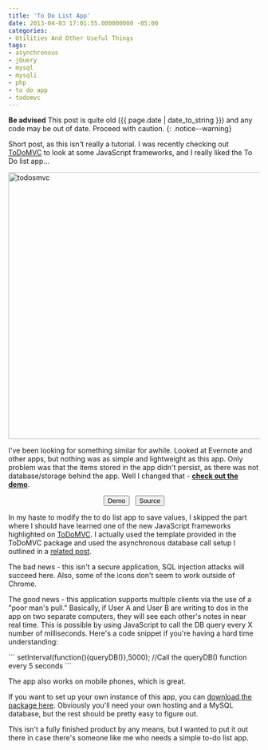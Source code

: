 ```yaml
---
title: 'To Do List App'
date: 2013-04-03 17:01:55.000000000 -05:00
categories:
- Utilities And Other Useful Things
tags:
- asynchronous
- jQuery
- mysql
- mysqli
- php
- to do app
- todomvc
---
```

**Be advised** This post is quite old ({{ page.date | date_to_string }}) and any code may be out of date. Proceed with caution.
{: .notice--warning}

<p>Short post, as this isn't really a tutorial. I was recently checking out <a href="http://todomvc.com/" target="_blank">ToDoMVC</a> to look at some JavaScript frameworks, and I really liked the To Do list app...</p>
<p><a href="http://experimental.alexdglover.com/noteAppDemo/index.php"><img class="aligncenter size-full wp-image-544" alt="todosmvc" src="{{ site.baseurl }}/assets/todos.png" width="682" height="534" /></a></p>
<p>I've been looking for something similar for awhile. Looked at Evernote and other apps, but nothing was as simple and lightweight as this app. Only problem was that the items stored in the app didn't persist, as there was not database/storage behind the app. Well I changed that - <strong><a href="http://experimental.alexdglover.com/noteAppDemo/index.php" target="_blank">check out the demo</a></strong>.</p>
<p style="text-align: center;"><a class="button" href="http://experimental.alexdglover.com/noteAppDemo/index.php" target="_blank"><input class="button" type="button" value="Demo" /></a>   <a class="button" href="http://experimental.alexdglover.com/downloads/noteApp.zip" target="_blank"><input class="button" type="button" value="Source" /></a></p>
<p>In my haste to modify the to do list app to save values, I skipped the part where I should have learned one of the new JavaScript frameworks highlighted on <a href="http://todomvc.com/" target="_blank">ToDoMVC</a>. I actually used the template provided in the ToDoMVC package and used the asynchronous database call setup I outlined in a <a title="Asynchronous Database Operations with PHP and jQuery" href="http://alexdglover.com/asynchronous-database-operations-with-php-and-jquery/" target="_blank">related post</a>.</p>
<p>The bad news - this isn't a secure application, SQL injection attacks will succeed here. Also, some of the icons don't seem to work outside of Chrome.</p>
<p>The good news - this application supports multiple clients via the use of a "poor man's pull." Basically, if User A and User B are writing to dos in the app on two separate computers, they will see each other's notes in near real time. This is possible by using JavaScript to call the DB query every X number of milliseconds. Here's a code snippet if you're having a hard time understanding:</p>
```
setInterval(function(){queryDB()},5000);   //Call the queryDB() function every 5 seconds
</script>

<script type="text/javascript">        
function queryDB()
{

	$.ajax({
		type: "POST",
		url: "dbEngine.php",
		data: "keyword=read",
		success: function(server_response)
		{
			$('#todo-list').html(server_response).show();
		}
	})
}
</script>```
<p>The app also works on mobile phones, which is great.</p>
<p>If you want to set up your own instance of this app, you can <a href="http://experimental.alexdglover.com/downloads/noteApp.zip" target="_blank">download the package here</a>. Obviously you'll need your own hosting and a MySQL database, but the rest should be pretty easy to figure out.</p>
<p>This isn't a fully finished product by any means, but I wanted to put it out there in case there's someone like me who needs a simple to-do list app.</p>
